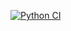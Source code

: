 [![Python CI](https://github.com/jamesking020773/ci-cd-python-demo/actions/workflows/main.yml/badge.svg)](https://github.com/jamesking020773/ci-cd-python-demo/actions/workflows/main.yml)
